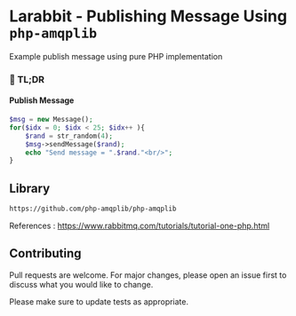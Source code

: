 # Larabbit - Publishing Message Using `php-amqplib`

Example publish message using pure PHP implementation

### :rocket: TL;DR

#### Publish Message

```php
$msg = new Message();
for($idx = 0; $idx < 25; $idx++ ){
    $rand = str_random(4);
    $msg->sendMessage($rand);
    echo "Send message = ".$rand."<br/>";
}
``` 


## Library
```bash
https://github.com/php-amqplib/php-amqplib
```
References :
https://www.rabbitmq.com/tutorials/tutorial-one-php.html

## Contributing
Pull requests are welcome. For major changes, please open an issue first to discuss what you would like to change.

Please make sure to update tests as appropriate.
